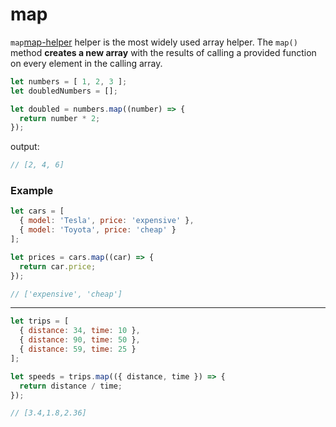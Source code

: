 # map

`map`[map-helper] helper is the most widely used array helper. The `map()` method **creates a new array** with the results of calling a provided function on every element in the calling array.

```js
let numbers = [ 1, 2, 3 ];
let doubledNumbers = [];

let doubled = numbers.map((number) => {
  return number * 2;
});
```

output:
```js
// [2, 4, 6]
```

### Example

```js
let cars = [
  { model: 'Tesla', price: 'expensive' },
  { model: 'Toyota', price: 'cheap' }
];

let prices = cars.map((car) => {
  return car.price;
});

// ['expensive', 'cheap']
```

---

```js
let trips = [
  { distance: 34, time: 10 },
  { distance: 90, time: 50 },
  { distance: 59, time: 25 }
];

let speeds = trips.map(({ distance, time }) => {
  return distance / time;
});

// [3.4,1.8,2.36]
```

[map-helper]: https://developer.mozilla.org/en-US/docs/Web/JavaScript/Reference/Global_Objects/Array/map
